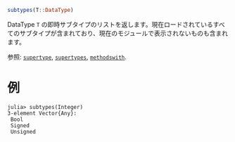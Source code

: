 ```julia
subtypes(T::DataType)
```

DataType `T` の即時サブタイプのリストを返します。現在ロードされているすべてのサブタイプが含まれており、現在のモジュールで表示されないものも含まれます。

参照: [`supertype`](@ref), [`supertypes`](@ref), [`methodswith`](@ref).

# 例

```jldoctest
julia> subtypes(Integer)
3-element Vector{Any}:
 Bool
 Signed
 Unsigned
```
